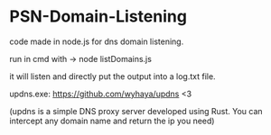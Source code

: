 # PSN-Domain-Listening
code made in node.js for dns domain listening. 

run in cmd with -> node listDomains.js

it will listen and directly put the output into a log.txt file.




updns.exe: https://github.com/wyhaya/updns <3

(updns is a simple DNS proxy server developed using Rust. You can intercept any domain name and return the ip you need)
